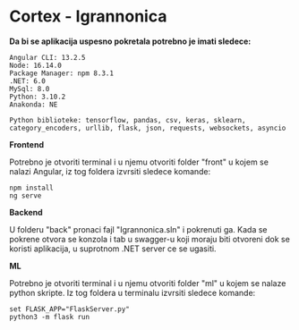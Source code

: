 <h1>Cortex - Igrannonica</h1>

**Da bi se aplikacija uspesno pokretala potrebno je imati sledece:**

```
Angular CLI: 13.2.5
Node: 16.14.0
Package Manager: npm 8.3.1
.NET: 6.0
MySql: 8.0
Python: 3.10.2
Anakonda: NE

Python biblioteke: tensorflow, pandas, csv, keras, sklearn, category_encoders, urllib, flask, json, requests, websockets, asyncio
```

**Frontend**

Potrebno je otvoriti terminal i u njemu otvoriti folder "front" u kojem se nalazi Angular, iz tog foldera izvrsiti sledece komande:
```
npm install
ng serve
```

**Backend**

U folderu "back" pronaci fajl "Igrannonica.sln" i pokrenuti ga. Kada se pokrene otvora se konzola i tab u swagger-u koji moraju biti otvoreni dok se koristi aplikacija, u suprotnom .NET server ce se ugasiti.

**ML**

Potrebno je otvoriti terminal i u njemu otvoriti folder "ml" u kojem se nalaze python skripte. Iz tog foldera u terminalu izvrsiti sledece komande:

```
set FLASK_APP="FlaskServer.py"
python3 -m flask run
```
